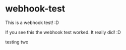 # webhook-test
This is a webhook test! :D

If you see this the webhook test worked. It really did! :D

testing two
